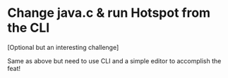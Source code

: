 # Change java.c & run Hotspot from the CLI
[Optional but an interesting challenge] 

Same as above but need to use CLI and a simple editor to accomplish the feat!